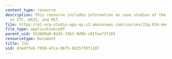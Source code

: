 ```yaml
---
content_type: resource
description: This resource includes information on case studies of the final project
  on ITC, WSIS, and MIT.
file: https://ol-ocw-studio-app-qa.s3.amazonaws.com/courses/21g-034-media-education-and-the-marketplace-fall-2005/83edffebf85047ca96759d25ff0f1107_MIT21G_034F05_finalproject.pdf
file_type: application/pdf
parent_uid: 553609a0-02d3-74b3-9d9b-c01fee73f101
resourcetype: Document
title: 21G
uid: 83edffeb-f850-47ca-9675-9d25ff0f1107
---
```

